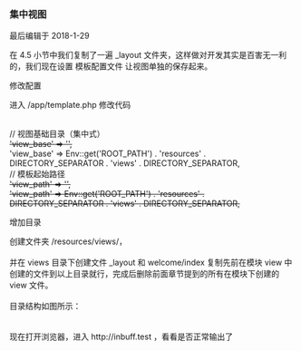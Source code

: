 <div class="container-fluid">
    <div class="card card-cascade my-5 hoverable">
        <div class="view gradient-card-header indigo">
            <h3 class="h3-responsive">集中视图</h3>
            <p>最后编辑于 2018-1-29</p>
        </div>
        <div class="card-body">
            <p class="card-text">
                <span class="h4-responsive">
                    在 4.5 小节中我们复制了一遍 <span class="blue-text">_layout</span> 文件夹，这样做对开发其实是百害无一利的，我们现在设置 模板配置文件 让视图单独的保存起来。
                </span>
            </p>
        </div>
        <div class="card info-color z-depth-2">
            <div class="card-body">
                <p class="white-text mb-0 text-center">
                    修改配置
                </p>
            </div>
        </div>
        <div class="card-body">
            <p class="card-text">
                <span class="h4-responsive">
                    进入 <span class="blue-text">/app/template.php</span> 修改代码
                    <br><br>
                    <div class="card green lighten-1 z-depth-2">
                        <div class="card-body">
                            <p class="white-text mb-0">
                                // 视图基础目录（集中式）<br>
                                <span><del>'view_base' => '',</del></span>
                                <br>
                                <span>'view_base' => Env::get('ROOT_PATH') . 'resources' . DIRECTORY_SEPARATOR . 'views' . DIRECTORY_SEPARATOR,</span>
                                <br>
                                // 模板起始路径   <br>
                                <span><del>'view_path' => '',</del></span>
                                <br>
                                <span><del>'view_path' => Env::get('ROOT_PATH') . 'resources' . DIRECTORY_SEPARATOR . 'views' . DIRECTORY_SEPARATOR,</del></span>
                            </p>
                        </div>
                    </div>
                </span>
            </p>
        </div>
        <div class="card info-color z-depth-2">
            <div class="card-body">
                <p class="white-text mb-0 text-center">
                    增加目录
                </p>
            </div>
        </div>
        <div class="card-body">
            <p class="card-text">
                <span class="h4-responsive">
                    创建文件夹 <span class="blue-text">/resources/views/</span>，
                    <br><br>
                    并在 <span class="blue-text">views</span> 目录下创建文件 <span class="blue-text">_layout</span> 和
                    <span class="blue-text">welcome/index</span>
                    复制先前在模块 view 中创建的文件到以上目录就行，完成后删除前面章节提到的所有在模块下创建的 view 文件。<br><br>
                    目录结构如图所示：<br><br>
                    <img src="https://box.kancloud.cn/fe290b5d617872168c07e10d7bea5eb7_273x329.png" alt=""><br><br>
                    现在打开浏览器，进入 http://inbuff.test ，看看是否正常输出了
                </span>
            </p>
        </div>
    </div>
</div>